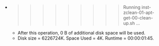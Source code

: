 * >>>>>>>>> Running inst-zclean-01-apt-get-00-clean-up.sh ...
  * After this operation, 0 B of additional disk space will be used.
  * Disk size = 6226724K. Space Used = 4K. Runtime = 00:00:01:45.
